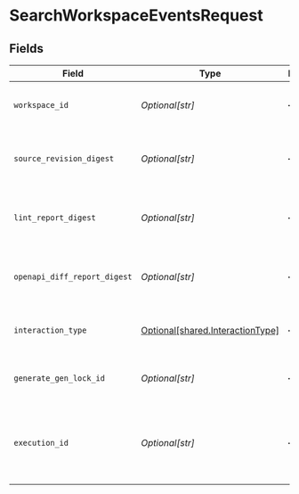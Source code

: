 # SearchWorkspaceEventsRequest


## Fields

| Field                                                                      | Type                                                                       | Required                                                                   | Description                                                                |
| -------------------------------------------------------------------------- | -------------------------------------------------------------------------- | -------------------------------------------------------------------------- | -------------------------------------------------------------------------- |
| `workspace_id`                                                             | *Optional[str]*                                                            | :heavy_minus_sign:                                                         | Unique identifier of the workspace.                                        |
| `source_revision_digest`                                                   | *Optional[str]*                                                            | :heavy_minus_sign:                                                         | Unique identifier of the source revision digest.                           |
| `lint_report_digest`                                                       | *Optional[str]*                                                            | :heavy_minus_sign:                                                         | Unique identifier of the lint report digest.                               |
| `openapi_diff_report_digest`                                               | *Optional[str]*                                                            | :heavy_minus_sign:                                                         | Unique identifier of the openapi diff report digest.                       |
| `interaction_type`                                                         | [Optional[shared.InteractionType]](../../models/shared/interactiontype.md) | :heavy_minus_sign:                                                         | Specified interaction type for events.                                     |
| `generate_gen_lock_id`                                                     | *Optional[str]*                                                            | :heavy_minus_sign:                                                         | A specific gen lock ID for the events.                                     |
| `execution_id`                                                             | *Optional[str]*                                                            | :heavy_minus_sign:                                                         | Shared execution ID for cli events across a single action.                 |